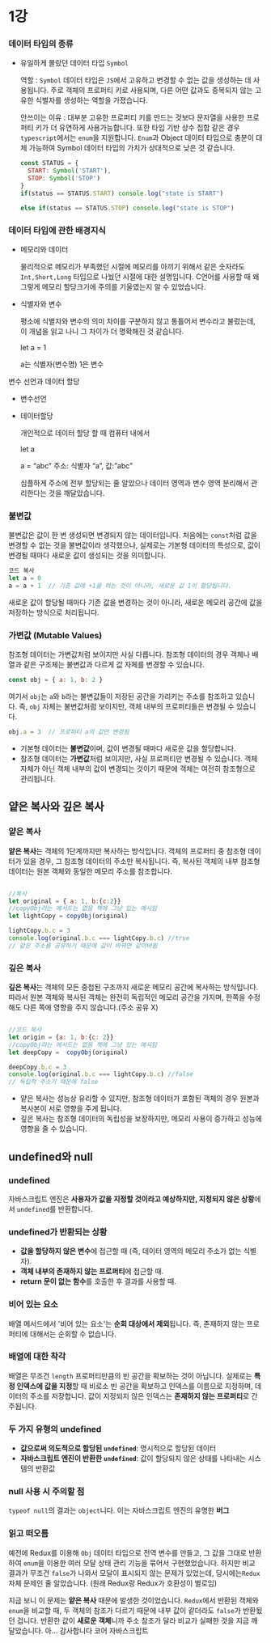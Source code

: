 # 1강

### 데이터 타입의 종류

- 유일하게 몰랐던 데이터 타입 `Symbol`
    
    역할 : `Symbol` 데이터 타입은 `JS`에서 고유하고 변경할 수 없는 값을 생성하는 데 사용됩니다. 주로 객체의 프로퍼티 키로 사용되며, 다른 어떤 값과도 중복되지 않는 고유한 식별자를 생성하는 역할을 가졌습니다.
    
    안쓰이는 이유 : 대부분 고유한 프로퍼티 키를 만드는 것보다 문자열을 사용한 프로퍼티 키가 더 유연하게 사용가능합니다.  또한 타입 기반 상수 집합 같은 경우 `typescript`에서는 `enum`을 지원합니다. `Enum`과 Object 데이터 타입으로 충분이 대체 가능하여 Symbol 데이터 타입의 가치가 상대적으로 낮은 것 같습니다.
    
    ```jsx
    const STATUS = {
      START: Symbol('START'),
      STOP: Symbol('STOP')
    }
    if(status == STATUS.START) console.log("state is START")
    
    else if(status == STATUS.STOP) console.log("state is STOP")
    ```
    

### 데이터 타입에 관한 배경지식

- 메모리와 데이터
    
    물리적으로 메모리가 부족했던 시절에 메모리를 아끼기 위해서 같은 숫자라도 `Int,Short,Long` 타입으로 나눴던 시절에 대한 설명입니다. C언어를 사용할 때 왜 그렇게 메모리 할당크기에 주의를 기울였는지 알 수 있었습니다.
    
- 식별자와 변수
    
    평소에 식별자와 변수의 의미 차이를 구분하지 않고 통틀어서 변수라고 불렀는데, 이 개념을 읽고 나니 그 차이가 더 명확해진 것 같습니다.
    
    let a = 1
    
    a는 식별자(변수명) 1은 변수
    

변수 선언과 데이터 할당

- 변수선언
- 데이터할당
    
    개인적으로 데이터 할당 할 때 컴퓨터 내에서
    
    let a
    
    a = “abc”
    주소: 식별자 “a”, 값:”abc” 
    
    심플하게 주소에 전부 할당되는 줄 알았으나
    데이터 영역과 변수 영역 분리해서 관리한다는 것을 깨달았습니다.
    

### 불변값

불변값은 값이 한 번 생성되면 변경되지 않는 데이터입니다. 처음에는 `const`처럼 값을 변경할 수 없는 것을 불변값이라 생각했으나, 실제로는 기본형 데이터의 특성으로, 값이 변경될 때마다 새로운 값이 생성되는 것을 의미합니다.

```jsx
코드 복사
let a = 0
a = a + 1  // 기존 값에 +1을 하는 것이 아니라, 새로운 값 1이 할당됩니다.
```

새로운 값이 할당될 때마다 기존 값을 변경하는 것이 아니라, 새로운 메모리 공간에 값을 저장하는 방식으로 처리됩니다.

### 가변값 (Mutable Values)

참조형 데이터는 가변값처럼 보이지만 사실 다릅니다. 참조형 데이터의 경우 객체나 배열과 같은 구조체는 불변값과 다르게 값 자체를 변경할 수 있습니다.

```jsx
const obj = { a: 1, b: 2 }
```

여기서 `obj`는 `a`와 `b`라는 불변값들이 저장된 공간을 가리키는 주소를 참조하고 있습니다. 즉, `obj` 자체는 불변값처럼 보이지만, 객체 내부의 프로퍼티들은 변경될 수 있습니다.

```jsx
obj.a = 3  // 프로퍼티 a의 값만 변경됨
```

- 기본형 데이터는 **불변값**이며, 값이 변경될 때마다 새로운 값을 할당합니다.
- 참조형 데이터는 **가변값**처럼 보이지만, 사실 프로퍼티만 변경될 수 있습니다. 객체 자체가 아닌 객체 내부의 값이 변경되는 것이기 때문에 객체는 여전히 참조형으로 관리됩니다.

## 얕은 복사와 깊은 복사

### 얕은 복사

**얕은 복사**는 객체의 1단계까지만 복사하는 방식입니다. 객체의 프로퍼티 중 참조형 데이터가 있을 경우, 그 참조형 데이터의 주소만 복사됩니다. 즉, 복사된 객체의 내부 참조형 데이터는 원본 객체와 동일한 메모리 주소를 참조합니다.

```jsx

//복사
let original = { a: 1, b:{c:2}}
//copyObj라는 메서드는 없음 책에 그냥 있는 예시임
let lightCopy = copyObj(original) 

lightCopy.b.c = 3
console.log(original.b.c === lightCopy.b.c) //true
// 같은 주소를 공유하기 때문에 값이 바뀌면 같이바뀜
```

### 깊은 복사

**깊은 복사**는 객체의 모든 중첩된 구조까지 새로운 메모리 공간에 복사하는 방식입니다. 따라서 원본 객체와 복사된 객체는 완전히 독립적인 메모리 공간을 가지며, 한쪽을 수정해도 다른 쪽에 영향을 주지 않습니다.(주소 공유 X)

```jsx

//코드 복사
let origin = {a: 1, b:{c: 2}}
//copyObj라는 메서드는 없음 책에 그냥 있는 예시임
let deepCopy =  copyObj(original)

deepCopy.b.c = 3
console.log(original.b.c === lightCopy.b.c) //false
// 독립적 주소기 때문에 false
```

- 얕은 복사는 성능상 유리할 수 있지만, 참조형 데이터가 포함된 객체의 경우 원본과 복사본이 서로 영향을 주게 됩니다.
- 깊은 복사는 참조형 데이터의 독립성을 보장하지만, 메모리 사용이 증가하고 성능에 영향을 줄 수 있습니다.

## undefined와 null

### undefined

자바스크립트 엔진은 **사용자가 값을 지정할 것이라고 예상하지만, 지정되지 않은 상황**에서 `undefined`를 반환합니다.

### undefined가 반환되는 상황

- **값을 할당하지 않은 변수**에 접근할 때 (즉, 데이터 영역의 메모리 주소가 없는 식별자).
- **객체 내부의 존재하지 않는 프로퍼티**에 접근할 때.
- **return 문이 없는 함수**를 호출한 후 결과를 사용할 때.

### 비어 있는 요소

배열 메서드에서 '비어 있는 요소'는 **순회 대상에서 제외**됩니다. 즉, 존재하지 않는 프로퍼티에 대해서는 순회할 수 없습니다.

### 배열에 대한 착각

배열은 무조건 `length` 프로퍼티만큼의 빈 공간을 확보하는 것이 아닙니다. 실제로는 **특정 인덱스에 값을 지정**할 때 비로소 빈 공간을 확보하고 인덱스를 이름으로 지정하며, 데이터의 주소를 저장합니다. 값이 지정되지 않은 인덱스는 **존재하지 않는 프로퍼티**로 간주됩니다.

### 두 가지 유형의 undefined

- **값으로써 의도적으로 할당된 `undefined`**: 명시적으로 할당된 데이터
- **자바스크립트 엔진이 반환한 `undefined`**: 값이 할당되지 않은 상태를 나타내는 시스템의 반환값

### null 사용 시 주의할 점

`typeof null`의 결과는 `object`니다. 이는 자바스크립트 엔진의 유명한 **버그**

### **읽고 떠오름**

예전에 Redux를 이용해 `Obj` 데이터 타입으로 전역 변수를 만들고, 그 값을 그대로 반환하여 `enum`을 이용한 여러 모달 상태 관리 기능을 묶어서 구현했었습니다.  하지만 비교 결과가 무조건 `false`가 나와서 모달이 표시되지 않는 문제가 있었는데, 당시에는`Redux`자체 문제인 줄 알았습니다. (원래 Redux랑 Redux가 호환성이 별로임)

지금 보니 이 문제는 **얕은 복사** 때문에 발생한 것이었습니다. `Redux`에서 반환된 객체와 `enum`을 비교할 때, 두 객체의 참조가 다르기 때문에 내부 값이 같더라도 `false`가 반환됬던 겁니다.  반환한 값이 **새로운 객체**니까 주소 참조가 달라 비교가 실패한 것을 지금 깨달았습니다. 아… 감사합니다 코어 자바스크립트